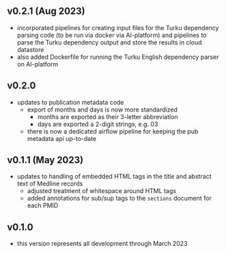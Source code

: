 ## v0.2.1 (Aug 2023)
  * incorporated pipelines for creating input files for the Turku dependency parsing code (to be run via docker via AI-platform) and pipelines to parse the Turku dependency output and store the results in cloud datastore
  * also added Dockerfile for running the Turku English dependency parser on AI-platform

## v0.2.0
  * updates to publication metadata code
    * export of months and days is now more standardized
      * months are exported as their 3-letter abbreviation
      * days are exported a 2-digit strings, e.g. 03
    * there is now a dedicated airflow pipeline for keeping the pub metadata api up-to-date

## v0.1.1 (May 2023)
  * updates to handling of embedded HTML tags in the title and abstract text of Medline records
    * adjusted treatment of whitespace around HTML tags
    * added annotations for sub/sup tags to the `sections` document for each PMID


## v0.1.0
  * this version represents all development through March 2023
